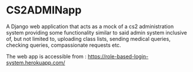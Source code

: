 # CS2ADMINapp
A Django web application that acts as a mock of a cs2 administration system providing some functionality similar to said admin system inclusive of, but not limited to, uploading class lists, sending medical queries, checking queries, compassionate requests etc.


The web app is accessible from : https://role-based-login-system.herokuapp.com/
